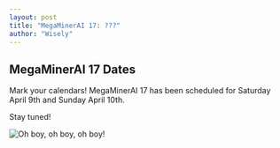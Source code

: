 ```yaml
---
layout: post
title: "MegaMinerAI 17: ???"
author: "Wisely"
---
```


## MegaMinerAI 17 Dates

Mark your calendars! MegaMinerAI 17 has been scheduled for Saturday
April 9th and Sunday April 10th.

Stay tuned!

![Oh boy, oh boy, oh boy!](https://i.imgur.com/NkRND0E.gif)
